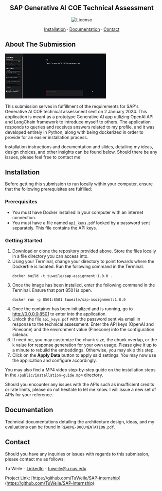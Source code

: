 <a name="readme-top"></a>

<div align="center">
<h2>SAP Generative AI COE Technical Assessment</h2>

![License](https://img.shields.io/badge/License-BSD_3--Clause-blue.svg)

<a href="#installation">Installation</a> · <a href="#documentation">Documentation</a> · <a href="#contact">Contact</a>
</div>

<!-- ABOUT THE PROJECT -->
## About The Submission
![Public demonstration GIF display of SAP technical assessment submission](public/demo_for_github.gif)

This submission serves in fulfillment of the requirements for SAP's Generative AI COE technical assessment sent on 2 
January 2024. This application is meant as a prototype Generative AI app utilizing OpenAI API and LangChain framework 
to introduce myself to others. The application responds to queries and receives answers related to my profile, and it
was developed entirely in Python, along with being dockerized in order to provide for an easier installation process.

Installation instructions and documentation and slides, detailing my ideas, design choices, and other insights can be 
found below. Should there be any issues, please feel free to contact me!

<!-- INSTALLATION -->
## Installation
Before getting this submission to run locally within your computer, ensure that the following prerequisites are 
fulfilled:
### Prerequisites
* You must have Docker installed in your computer with an internet connection.
* You must have a file named `api_keys.pdf` locked by a password sent separately. This file contains the API keys.

### Getting Started
1. Download or clone the repository provided above. Store the files locally in a file directory you can access into.
2. Using your Terminal, change your directory to point towards where the Dockerfile is located. Run the following 
command in the Terminal.
    ```shell
    docker build -t tuweile/sap-assignment:1.0.0 .
    ```
3. Once the image has been installed, enter the following command in the Terminal. Ensure that port 8501 is open.
    ```shell
    docker run -p 8501:8501 tuweile/sap-assignment:1.0.0
    ```
4. Once the container has been initialized and is running, go to http://0.0.0.0:8501 to enter into the application.
5. Unlock the file `api_keys.pdf` with the password sent via email in response to the technical assessment. Enter the
API keys (OpenAI and Pinecone) and the environment value (Pinecone) into the configuration sidebar. 
6. If need be, you may customize the chunk size, the chunk overlap, or the k value for response generation for your own
usage. Please give it up to a minute to rebuild the embeddings. Otherwise, you may skip this step.
7. Click on the <b>Apply Data</b> button to apply said settings. You may now use the application and configure 
accordingly.

You may also find a MP4 video step-by-step guide on the installation steps in the `/public/installation-guide.mp4` 
directory.



Should you encounter any issues with the APIs such as insufficient credits or rate limits, please do not hesitate to 
let me know. I will issue a new set of APIs for your reference.


<!-- DOCUMENTATION -->
## Documentation
Technical documentations detailing the architecture design, ideas, and my evaluations can be found in 
`README-DOCUMENTATION.pdf`.

<!-- CONTACT -->
## Contact
Should you have any inquiries or issues with regards to this submission, please contact me as follows:

Tu Weile - [LinkedIn](https://www.linkedin.com/in/tuweile/) - tuweile@u.nus.edu

Project Link: [https://github.com/TuWeile/SAP-internship](https://github.com/TuWeile/SAP-internship)

[linkedin-url]:https://www.linkedin.com/in/tuweile/
